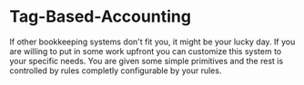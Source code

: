 # Tag-Based-Accounting


If other bookkeeping systems don't fit you, it might be your lucky day.
If you are willing to put in some work upfront you can customize this system to your specific needs.
You are given some simple primitives and the rest is controlled by rules completly configurable by your rules.
